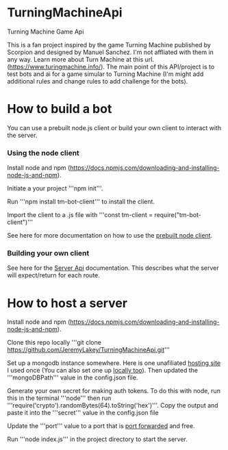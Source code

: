 # TurningMachineApi
Turning Machine Game Api

This is a fan project inspired by the game Turning Machine published by Scorpion and designed by Manuel Sanchez. I'm not affliated with them in any way. Learn more about Turn Machine at this url. (https://www.turingmachine.info/). The main point of this API/project is to test bots and ai for a game simular to Turning Machine (I'm might add additional rules and change rules to add challenge for the bots). 

# How to build a bot

You can use a prebuilt node.js client or build your own client to interact with the server.

### Using the node client

Install node and npm (https://docs.npmjs.com/downloading-and-installing-node-js-and-npm).

Initiate a your project '''npm init'''.

Run '''npm install tm-bot-client''' to install the client.

Import the client to a .js file with '''const tm-client = require("tm-bot-client")'''

See here for more documentation on how to use the [prebuilt node client](./documentation/client.md).

### Building your own client

See here for the [Server Api](./documentation/api.md) documentation. This describes what the server will expect/return for each route.

# How to host a server

Install node and npm (https://docs.npmjs.com/downloading-and-installing-node-js-and-npm).

Clone this repo locally '''git clone https://github.com/JeremyLakey/TurningMachineApi.git'''

Set up a mongodb instance somewhere. Here is one unafiliated [hosting site](https://www.mongodb.com/products/platform/cloud) I used once (You can also set one up [locally too](https://www.prisma.io/dataguide/mongodb/setting-up-a-local-mongodb-database)). Then updated the '''mongoDBPath''' value in the config.json file.

Generate your own secret for making auth tokens. To do this with node, run this in the terminal '''node''' then run '''require('crypto').randomBytes(64).toString('hex')'''. Copy the output and paste it into the '''secret''' value in the config.json file

Update the '''port''' value to a port that is [port forwarded](https://www.noip.com/support/knowledgebase/general-port-forwarding-guide) and free.

Run '''node index.js''' in the project directory to start the server.
